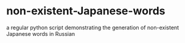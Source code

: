 # non-existent-Japanese-words
a regular python script demonstrating the generation of non-existent Japanese words in Russian
